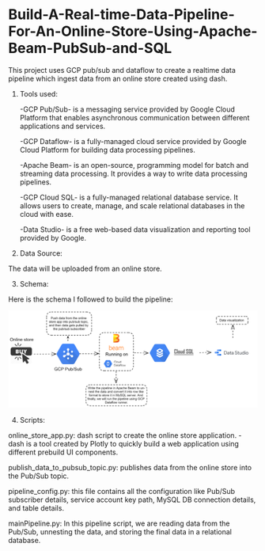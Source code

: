 # Build-A-Real-time-Data-Pipeline-For-An-Online-Store-Using-Apache-Beam-PubSub-and-SQL

This project uses GCP pub/sub and dataflow to create a realtime data pipeline which ingest data from an online store created using dash. 

1) Tools used: 

	-GCP Pub/Sub- is a messaging service provided by Google Cloud Platform that enables 
				  asynchronous communication between different applications and services. 
	
	-GCP Dataflow- is a fully-managed cloud service provided by Google Cloud Platform for building data processing pipelines. 
	
	-Apache Beam- is an open-source, programming model for batch and streaming data processing. 
				  It provides a way to write data processing pipelines.
				  
	-GCP Cloud SQL- is a fully-managed relational database service. 
				    It allows users to create, manage, and scale relational databases in the cloud with ease.
					
	-Data Studio- is a free web-based data visualization and reporting tool provided by Google.
	
	
2) Data Source:

The data will be uploaded from an online store.

3) Schema:

Here is the schema I followed to build the pipeline:

![alt text](https://github.com/haytam1999/Build-A-Real-time-Data-Pipeline-For-An-Online-Store-Using-Apache-Beam-PubSub-and-SQL/blob/master/Schema.png?raw=true)

4) Scripts:

online_store_app.py: dash script to create the online store application.
	-dash is a tool created by Plotly to quickly build a web application using different prebuild UI components.

publish_data_to_pubsub_topic.py: publishes data from the online store into the Pub/Sub topic.

pipeline_config.py: this file contains all the configuration like Pub/Sub subscriber details, service account key path, 
					 MySQL DB connection details, and table details.
					 
mainPipeline.py: In this pipeline script, we are reading data from the Pub/Sub, unnesting the data, 
				  and storing the final data in a relational database.
